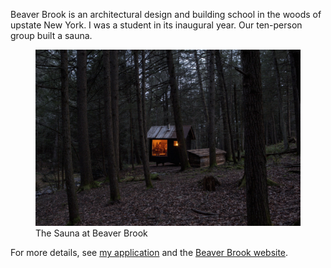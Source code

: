 <!--
title: Beaver Brook School
location: Port Jervis, NY
description: A forest community in Upstate New York
website: http://beaverbrook.com/
start: 2013-08-26
end: 2013-09-06
-->

Beaver Brook is an architectural design and building school in the woods of upstate New York. I was a student in its inaugural year. Our ten-person group built a sauna.

<figure>
  <a href="http://beaver.zeke.sikelianos.com/">
    <img src="/beaver-brook/sauna.jpg" alt="Beaver Brook Sauna" />
  </a>
  <figcaption>The Sauna at Beaver Brook</figcaption>
</figure>

For more details, see [my application](http://beaver.zeke.sikelianos.com)
and the [Beaver Brook website](http://beaverbrook.com).
